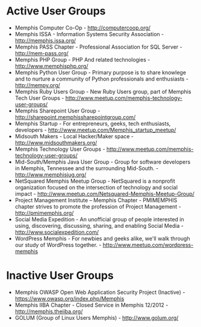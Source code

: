 Active User Groups
====

* Memphis Computer Co-Op - http://computercoop.org/
* Memphis ISSA - Information Systems Security Association - http://memphis.issa.org/
* Memphis PASS Chapter - Professional Association for SQL Server - http://mem-pass.org/
* Memphis PHP Group - PHP And related technologies - http://www.memphisphp.org/
* Memphis Python User Group - Primary purpose is to share knowlege and to nurture a community of Python professionals and enthusiasts - http://mempy.org/
* Memphis Ruby Users Group - New Ruby Users group, part of Memphis Tech User Groups - http://www.meetup.com/memphis-technology-user-groups/
* Memphis Sharepoint User Group - http://sharepoint.memphissharepointgroup.com/
* Memphis Startup - For entrepreneurs, geeks, tech enthusiasts, developers - http://www.meetup.com/Memphis_startup_meetup/
* Midsouth Makers - Local Hacker/Maker space - http://www.midsouthmakers.org/
* Memphis Technology User Groups - http://www.meetup.com/memphis-technology-user-groups/
* Mid-South/Memphis Java User Group - Group for software developers in Memphis, Tennessee and the surrounding Mid-South. - http://www.memphisjug.org/
* NetSquared Memphis Meetup Group - NetSquared is a nonprofit organization focused on the intersection of technology and social impact - http://www.meetup.com/Netsquared-Memphis-Meetup-Group/
* Project Management Institute – Memphis Chapter - PMIMEMPHIS chapter strives to promote the profession of Project Management - http://pmimemphis.org/
* Social Media Expedition - An unofficial group of people interested in using, discovering, discussing, sharing, and enabling Social Media - http://www.socialexpedition.com/
* WordPress Memphis - For newbies and geeks alike, we'll walk through our study of WordPress together. - http://www.meetup.com/wordpress-memphis

Inactive User Groups
====
* Memphis OWASP Open Web Application Security Project (Inactive) - https://www.owasp.org/index.php/Memphis
* Memphis IIBA Chapter - Closed Service in Memphis 12/2012 - http://memphis.theiiba.org/
* GOLUM (Group of Linux Users Memphis) - http://www.golum.org/
